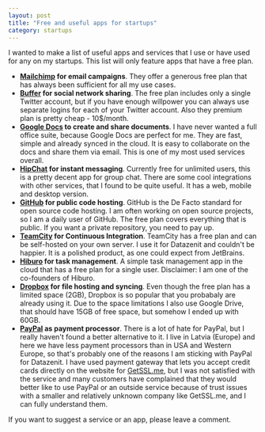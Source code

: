 ```yaml
---
layout: post
title: "Free and useful apps for startups"
category: startups
---
```


I wanted to make a list of useful apps and services that I use or have used for any on my startups. This list will only feature apps that have a free plan. 

* **[Mailchimp](http://mailchimp.com/) for email campaigns**. They offer a generous free plan that has always been sufficient for all my use cases.
* **[Buffer](https://bufferapp.com/) for social network sharing**. The free plan includes only a single Twitter account, but if you have enough willpower you can always use separate logins for each of your Twitter account. Also they premium plan is pretty cheap - 10$/month. 
* **[Google Docs](http://docs.google.com) to create and share documents**. I have never wanted a full office suite, because Google Docs are perfect for me. They are fast, simple and already synced in the cloud. It is easy to collaborate on the docs and share them via email. This is one of my most used services overall.
* **[HipChat](https://www.hipchat.com/) for instant messaging**. Currently free for unlimited users, this is a pretty decent app for group chat. There are some cool integrations with other services, that I found to be quite useful. It has a web, mobile and desktop version.
* **[GitHub](http://github.com/) for public code hosting**. GitHub is the De Facto standard for open source code hosting. I am often working on open source projects, so I am a daily user of GitHub. The free plan covers everything that is public. If you want a private repository, you need to pay up.
* **[TeamCity](http://www.jetbrains.com/teamcity/) for Continuous Integration**. TeamCity has a free plan and can be self-hosted on your own server. I use it for Datazenit and couldn't be happier. It is a polished product, as one could expect from JetBrains.
* **[Hiburo](http://hiburo.com) for task management**. A simple task management app in the cloud that has a free plan for a single user. Disclaimer: I am one of the co-founders of Hiburo.
* **[Dropbox](https://www.dropbox.com/) for file hosting and syncing**. Even though the free plan has a limited space (2GB), Dropbox is so popular that you probabaly are already using it. Due to the space limitations I also use Google Drive, that should have 15GB of free space, but somehow I ended up with 60GB. 
* **[PayPal](https://paypal.com/) as payment processor**. There is a lot of hate for PayPal, but I really haven't found a better alternative to it. I live in Latvia (Europe) and here we have less payment processors than in USA and Western Europe, so that's probably one of the reasons I am sticking with PayPal for Datazenit. I have used payment gateway that lets you accept credit cards directly on the website for [GetSSL.me](https://getssl.me/), but I was not satisfied with the service and many customers have complained that they would better like to use PayPal or an outside service because of trust issues with a smaller and relatively unknown company like GetSSL.me, and I can fully understand them.

If you want to suggest a service or an app, please leave a comment.